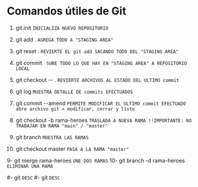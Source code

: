 # Comandos útiles de Git

1.  git init                     ` INICIALIZA NUEVO REPOSITORIO `

2.  git add .                    ` AGREGA TODO A "STAGING AREA" `
3.  git reset .                  ` REVIERTE EL git add SACANDO TODO DEL "STAGING AREA" `

4.  git commit                   ` SUBE TODO LO QUE HAY EN "STAGING AREA" A REPOSITORIO LOCAL`

5.  git checkout -- .            ` REVIERTE ARCHIVOS AL ESTADO DEL ULTIMO commit `

6.  git log                      ` MUESTRA DETALLE DE commits EFECTUADOS `

7.  git commit --amend           ` PERMITE MODIFICAR EL ULTIMO commit EFECTUADO ` 
                                ` abre archivo git > modificar, cerrar y listo `

8.  git checkout -b rama-heroes  ` TRASLADA A NUEVA RAMA !!IMPORTANTE: NO TRABAJAR EN RAMA "main" / "master" `
8.  git branch                   ` MUESTRA LAS RAMAS `

9.  git checkout master          ` PASA A LA RAMA "master" `

9-  git merge rama-heroes        ` UNE DOS RAMAS `
10- git branch -d rama-heroes    ` ELIMINAR UNA RAMA `

#-  git                          ` DESC `
#-  git                          ` DESC `

